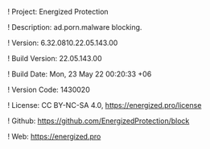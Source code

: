! Project: Energized Protection

! Description: ad.porn.malware blocking.

! Version: 6.32.0810.22.05.143.00

! Build Version: 22.05.143.00

! Build Date: Mon, 23 May 22 00:20:33 +06

! Version Code: 1430020

! License: CC BY-NC-SA 4.0, https://energized.pro/license

! Github: https://github.com/EnergizedProtection/block

! Web: https://energized.pro
